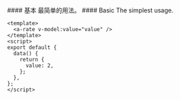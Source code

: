 <cn>
#### 基本
最简单的用法。
</cn>

<us>
#### Basic
The simplest usage.
</us>

```vue
<template>
  <a-rate v-model:value="value" />
</template>
<script>
export default {
  data() {
    return {
      value: 2,
    };
  },
};
</script>
```
